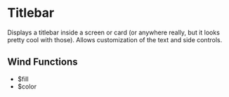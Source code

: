 # Titlebar

Displays a titlebar inside a screen or card (or anywhere really, but it
looks pretty cool with those). Allows customization of the text and side
controls.

## Wind Functions
- $fill
- $color

[html: examples/titlebar.html : component.md]: #
